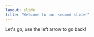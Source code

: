 ```yaml
---
layout: slide
title: "Welcome to our second slide!"
---
```

Let's go,
use the left arrow to go back!
